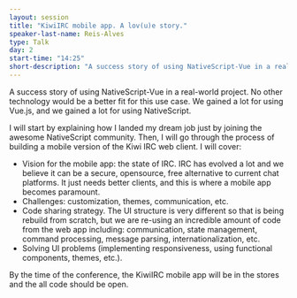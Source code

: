 ```yaml
---
layout: session
title: "KiwiIRC mobile app. A lov(u)e story."
speaker-last-name: Reis-Alves
type: Talk
day: 2
start-time: "14:25"
short-description: "A success story of using NativeScript-Vue in a real-world project."
---
```


A success story of using NativeScript-Vue in a real-world project. No other technology would be a better fit for this use case. We gained a lot for using Vue.js, and we gained a lot for using NativeScript.

I will start by explaining how I landed my dream job just by joining the awesome NativeScript community.
Then, I will go through the process of building a mobile version of the Kiwi IRC web client. I will cover:
- Vision for the mobile app: the state of IRC. IRC has evolved a lot and we believe it can be a secure, opensource, free alternative to current chat platforms. It just needs better clients, and this is where a mobile app becomes paramount.
- Challenges: customization, themes, communication, etc.
- Code sharing strategy. The UI structure is very different so that is being rebuild from scratch, but we are re-using an incredible amount of code from the web app including: communication, state management, command processing, message parsing, internationalization, etc.
- Solving UI problems (implementing responsiveness, using functional components, themes, etc.).

By the time of the conference, the KiwiIRC mobile app will be in the stores and the all code should be open.